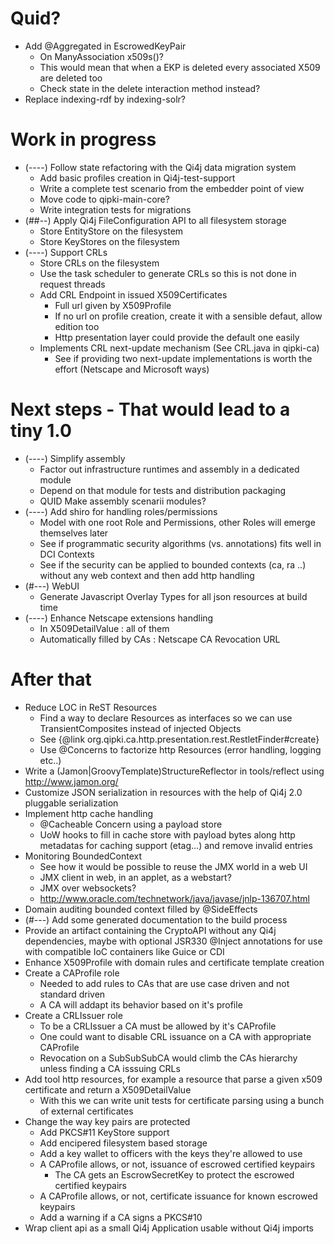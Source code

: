 
# Quid?

* Add @Aggregated in EscrowedKeyPair
  * On ManyAssociation<X509> x509s()?
  * This would mean that when a EKP is deleted every associated X509 are deleted too
  * Check state in the delete interaction method instead?
* Replace indexing-rdf by indexing-solr?


# Work in progress


* (----) Follow state refactoring with the Qi4j data migration system
  * Add basic profiles creation in Qi4j-test-support
  * Write a complete test scenario from the embedder point of view
  * Move code to qipki-main-core?
  * Write integration tests for migrations
* (##--) Apply Qi4j FileConfiguration API to all filesystem storage
  * Store EntityStore on the filesystem
  * Store KeyStores on the filesystem
* (----) Support CRLs
  * Store CRLs on the filesystem
  * Use the task scheduler to generate CRLs so this is not done in request threads
  * Add CRL Endpoint in issued X509Certificates
    * Full url given by X509Profile
    * If no url on profile creation, create it with a sensible defaut, allow edition too
    * Http presentation layer could provide the default one easily
  * Implements CRL next-update mechanism (See CRL.java in qipki-ca)
    * See if providing two next-update implementations is worth the effort (Netscape and Microsoft ways)


# Next steps - That would lead to a tiny 1.0

* (----) Simplify assembly
  * Factor out infrastructure runtimes and assembly in a dedicated module
  * Depend on that module for tests and distribution packaging
  * QUID Make assembly scenarii modules?
* (----) Add shiro for handling roles/permissions
  * Model with one root Role and Permissions, other Roles will emerge themselves later
  * See if programmatic security algorithms (vs. annotations) fits well in DCI Contexts
  * See if the security can be applied to bounded contexts (ca, ra ..) without any web context and then add http handling
* (#---) WebUI
  * Generate Javascript Overlay Types for all json resources at build time
* (----) Enhance Netscape extensions handling
  * In X509DetailValue : all of them
  * Automatically filled by CAs : Netscape CA Revocation URL

# After that

* Reduce LOC in ReST Resources
  * Find a way to declare Resources as interfaces so we can use TransientComposites instead of injected Objects
  * See {@link org.qipki.ca.http.presentation.rest.RestletFinder#create}
  * Use @Concerns to factorize http Resources (error handling, logging etc..)
* Write a (Jamon|GroovyTemplate)StructureReflector in tools/reflect using http://www.jamon.org/
* Customize JSON serialization in resources with the help of Qi4j 2.0 pluggable serialization
* Implement http cache handling
  * @Cacheable Concern using a payload store
  * UoW hooks to fill in cache store with payload bytes along http metadatas for caching support (etag...) and remove invalid entries
* Monitoring BoundedContext
  * See how it would be possible to reuse the JMX world in a web UI
  * JMX client in web, in an applet, as a webstart?
  * JMX over websockets?
  * http://www.oracle.com/technetwork/java/javase/jnlp-136707.html
* Domain auditing bounded context filled by @SideEffects
* (#---) Add some generated documentation to the build process
* Provide an artifact containing the CryptoAPI without any Qi4j dependencies, maybe with optional JSR330 @Inject annotations for use with compatible IoC containers like Guice or CDI
* Enhance X509Profile with domain rules and certificate template creation
* Create a CAProfile role
  * Needed to add rules to CAs that are use case driven and not standard driven
  * A CA will addapt its behavior based on it's profile
* Create a CRLIssuer role
  * To be a CRLIssuer a CA must be allowed by it's CAProfile
  * One could want to disable CRL issuance on a CA with appropriate CAProfile
  * Revocation on a SubSubSubCA would climb the CAs hierarchy unless finding a CA isssuing CRLs
* Add tool http resources, for example a resource that parse a given x509 certificate and return a X509DetailValue
  * With this we can write unit tests for certificate parsing using a bunch of external certificates
* Change the way key pairs are protected
  * Add PKCS#11 KeyStore support
  * Add encipered filesystem based storage
  * Add a key wallet to officers with the keys they're allowed to use
  * A CAProfile allows, or not, issuance of escrowed certified keypairs
    * The CA gets an EscrowSecretKey to protect the escrowed certified keypairs
  * A CAProfile allows, or not, certificate issuance for known escrowed keypairs
  * Add a warning if a CA signs a PKCS#10 
* Wrap client api as a small Qi4j Application usable without Qi4j imports
